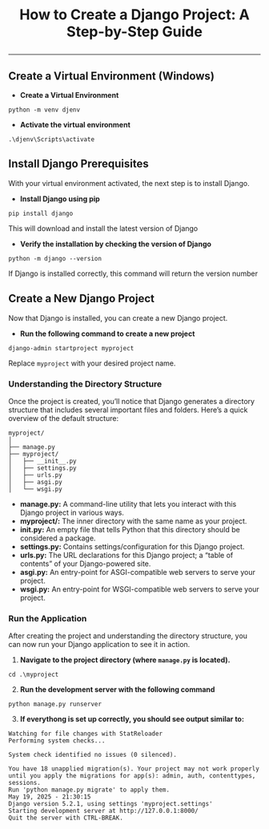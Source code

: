 # <p align="center">How to Create a Django Project: A Step-by-Step Guide</p>
---

## Create a Virtual Environment (Windows)
* **Create a Virtual Environment**
```
python -m venv djenv
```
* **Activate the virtual environment**
```
.\djenv\Scripts\activate
```
## Install Django Prerequisites
With your virtual environment activated, the next step is to install Django.
* **Install Django using pip**
```
pip install django
```
This will download and install the latest version of Django
* **Verify the installation by checking the version of Django**
```
python -m django --version
```
If Django is installed correctly, this command will return the version number

## Create a New Django Project
Now that Django is installed, you can create a new Django project.
* **Run the following command to create a new project**
```
django-admin startproject myproject
```
Replace `myproject` with your desired project name.

### Understanding the Directory Structure
Once the project is created, you’ll notice that Django generates a directory structure that includes several important files and folders. Here’s a quick overview of the default structure:
```
myproject/
│
├── manage.py
├── myproject/
│   ├── __init__.py
│   ├── settings.py
│   ├── urls.py
│   ├── asgi.py
│   └── wsgi.py
```
* **manage.py:** A command-line utility that lets you interact with this Django project in various ways.
* **myproject/:** The inner directory with the same name as your project.
* **init.py:** An empty file that tells Python that this directory should be considered a package.
* **settings.py:** Contains settings/configuration for this Django project.
* **urls.py:** The URL declarations for this Django project; a “table of contents” of your Django-powered site.
* **asgi.py:** An entry-point for ASGI-compatible web servers to serve your project.
* **wsgi.py:** An entry-point for WSGI-compatible web servers to serve your project.

### Run the Application
After creating the project and understanding the directory structure, you can now run your Django application to see it in action.
1. **Navigate to the project directory (where `manage.py` is located).**
```
cd .\myproject
```
2. **Run the development server with the following command**
```
python manage.py runserver
```
3. **If everythong is set up correctly, you should see output similar to:**
```
Watching for file changes with StatReloader
Performing system checks...

System check identified no issues (0 silenced).

You have 18 unapplied migration(s). Your project may not work properly until you apply the migrations for app(s): admin, auth, contenttypes, sessions.
Run 'python manage.py migrate' to apply them.
May 19, 2025 - 21:30:15
Django version 5.2.1, using settings 'myproject.settings'
Starting development server at http://127.0.0.1:8000/
Quit the server with CTRL-BREAK.
```















